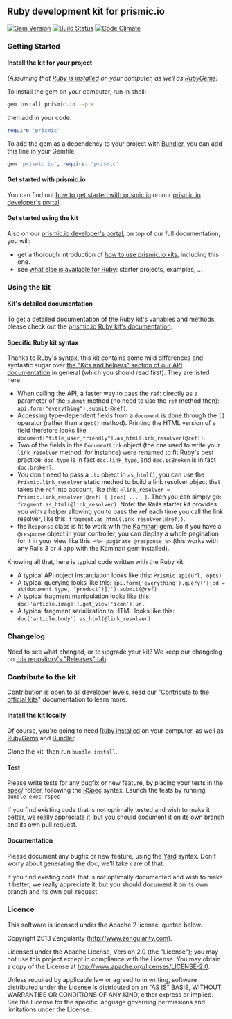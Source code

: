## Ruby development kit for prismic.io

[![Gem Version](https://badge.fury.io/rb/prismic.io.png)](http://badge.fury.io/rb/prismic.io)
[![Build Status](https://api.travis-ci.org/prismicio/ruby-kit.png)](https://travis-ci.org/prismicio/ruby-kit)
[![Code Climate](https://codeclimate.com/github/prismicio/ruby-kit.png)](https://codeclimate.com/github/prismicio/ruby-kit)

### Getting Started

#### Install the kit for your project

*(Assuming that [Ruby is installed](https://www.ruby-lang.org/en/downloads/) on your computer, as well as [RubyGems](http://rubygems.org/pages/download))*


To install the gem on your computer, run in shell:

```sh
gem install prismic.io --pre
```
then add in your code:
```ruby
require 'prismic'
```

To add the gem as a dependency to your project with [Bundler](http://bundler.io/), you can add this line in your Gemfile:

```ruby
gem 'prismic.io', require: 'prismic'
```

#### Get started with prismic.io

You can find out [how to get started with prismic.io](https://developers.prismic.io/documentation/UjBaQsuvzdIHvE4D/getting-started) on our [prismic.io developer's portal](https://developers.prismic.io/).

#### Get started using the kit

Also on our [prismic.io developer's portal](https://developers.prismic.io/), on top of our full documentation, you will:
 * get a thorough introduction of [how to use prismic.io kits](https://developers.prismic.io/documentation/UjBe8bGIJ3EKtgBZ/api-documentation#kits-and-helpers), including this one.
 * see [what else is available for Ruby](https://developers.prismic.io/technologies/UjBh6MuvzeMJvE4m/ruby): starter projects, examples, ...

### Using the kit

#### Kit's detailed documentation

To get a detailed documentation of the Ruby kit's variables and methods, please check out the [prismic.io Ruby kit's documentation](http://rubydoc.info/github/prismicio/ruby-kit/master/frames).

#### Specific Ruby kit syntax

Thanks to Ruby's syntax, this kit contains some mild differences and syntastic sugar over [the "Kits and helpers" section of our API documentation](https://developers.prismic.io/documentation/UjBe8bGIJ3EKtgBZ/api-documentation#kits-and-helpers) in general (which you should read first). They are listed here:

 * When calling the API, a faster way to pass the `ref`: directly as a parameter of the `submit` method (no need to use the `ref` method then): `api.form("everything").submit(@ref)`.
 * Accessing type-dependent fields from a `document` is done through the `[]` operator (rather than a `get()` method). Printing the HTML version of a field therefore looks like `document["title_user_friendly"].as_html(link_resolver(@ref))`.
 * Two of the fields in the `DocumentLink` object (the one used to write your `link_resolver` method, for instance) were renamed to fit Ruby's best practice: `doc.type` is in fact `doc.link_type`, and `doc.isBroken` is in fact `doc.broken?`.
 * You don't need to pass a `ctx` object in `as_html()`, you can use the `Prismic.link_resolver` static method to build a link resolver object that takes the `ref` into account, like this: `@link_resolver = Prismic.link_resolver(@ref) { |doc| ...  }`. Then you can simply go: `fragment.as_html(@link_resolver)`. Note: the Rails starter kit provides you with a helper allowing you to pass the ref each time you call the link resolver, like this: `fragment.as_html(link_resolver(@ref))`.
 * the `Response` class is fit to work with the [Kaminari](https://github.com/amatsuda/kaminari) gem. So if you have a `@response` object in your controller, you can display a whole pagination for it in your view like this: `<%= paginate @response %>` (this works with any Rails 3 or 4 app with the Kaminari gem installed).

Knowing all that, here is typical code written with the Ruby kit:

 * A typical API object instantiation looks like this: `Prismic.api(url, opts)`
 * A typical querying looks like this: `api.form('everything').query('[[:d = at(document.type, "product")]]').submit(@ref)`
 * A typical fragment manipulation looks like this: `doc['article.image'].get_view('icon').url`
 * A typical fragment serialization to HTML looks like this: `doc['article.body'].as_html(@link_resolver)`

### Changelog

Need to see what changed, or to upgrade your kit? We keep our changelog on [this repository's "Releases" tab](https://github.com/prismicio/ruby-kit/releases).

### Contribute to the kit

Contribution is open to all developer levels, read our "[Contribute to the official kits](https://developers.prismic.io/documentation/UszOeAEAANUlwFpp/contribute-to-the-official-kits)" documentation to learn more.

#### Install the kit locally

Of course, you're going to need [Ruby installed](https://www.ruby-lang.org/en/downloads/) on your computer, as well as [RubyGems](http://rubygems.org/pages/download) and [Bundler](http://bundler.io/).

Clone the kit, then run ```bundle install```.

#### Test

Please write tests for any bugfix or new feature, by placing your tests in the [spec/](spec/) folder, following the [RSpec](http://rspec.info/) syntax. Launch the tests by running ```bundle exec rspec```

If you find existing code that is not optimally tested and wish to make it better, we really appreciate it; but you should document it on its own branch and its own pull request.

#### Documentation

Please document any bugfix or new feature, using the [Yard](http://yardoc.org/) syntax. Don't worry about generating the doc, we'll take care of that.

If you find existing code that is not optimally documented and wish to make it better, we really appreciate it; but you should document it on its own branch and its own pull request.

### Licence

This software is licensed under the Apache 2 license, quoted below.

Copyright 2013 Zengularity (http://www.zengularity.com).

Licensed under the Apache License, Version 2.0 (the "License"); you may not use this project except in compliance with the License. You may obtain a copy of the License at http://www.apache.org/licenses/LICENSE-2.0.

Unless required by applicable law or agreed to in writing, software distributed under the License is distributed on an "AS IS" BASIS, WITHOUT WARRANTIES OR CONDITIONS OF ANY KIND, either express or implied. See the License for the specific language governing permissions and limitations under the License.
